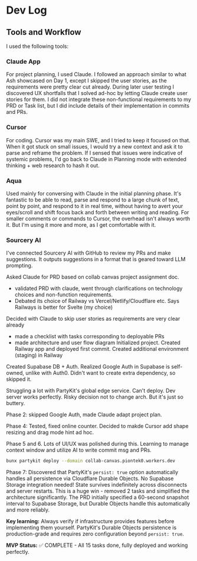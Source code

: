 # Dev Log

## Tools and Workflow

I used the following tools:

### Claude App

For project planning, I used Claude. I followed an approach similar to what Ash showcased on Day 1, except I skipped the user stories, as the requirements were pretty clear cut already. During later user testing I discovered UX shortfalls that I solved ad-hoc by letting Claude create user stories for them. I did not integrate these non-functional requirements to my PRD or Task list, but I did include details of their implementation in commits and PRs.

### Cursor

For coding. Cursor was my main SWE, and I tried to keep it focused on that. When it got stuck on small issues, I would try a new context and ask it to parse and reframe the problem. If I sensed that issues were indicative of systemic problems, I'd go back to Claude in Planning mode with extended thinking + web research to hash it out.

### Aqua

Used mainly for conversing with Claude in the initial planning phase. It's fantastic to be able to read, parse and respond to a large chunk of text, point by point, and respond to it in real time, without having to avert your eyes/scroll and shift focus back and forth between writing and reading. For smaller comments or commands to Cursor, the overhead isn't always worth it. But I'm using it more and more, as I get comfortable with it.

### Sourcery AI

I've connected Sourcery AI with GitHub to review my PRs and make suggestions. It outputs suggestions in a format that is geared toward LLM prompting.

Asked Claude for PRD based on collab canvas project assignment doc.
- validated PRD with claude, went through clarifications on technology choices and non-function requirements.
- Debated its choice of Railway vs Vercel/Netlify/Cloudflare etc. Says Railways is better for Svelte (my choice)

Decided with Claude to skip user stories as requirements are very clear already
- made a checklist with tasks corresponding to deployable PRs
- made architecture and user flow diagram
Initialized project. Created Railway app and deployed first commit.
Created additional environment (staging) in Railway

Created Supabase DB + Auth. Realized Google Auth in Supabase is self-owned, unlike with Auth0. Didn't want to create extra dependency, so skipped it.

Struggling a lot with PartyKit's global edge service. Can't deploy. Dev server works perfectly. Risky decision not to change arch. But it's just so buttery.

Phase 2: skipped Google Auth, made Claude adapt project plan.

Phase 4: Tested, fixed online counter. Decided to makde Cursor add shape resizing and drag mode hint ad hoc.

Phase 5 and 6. Lots of UI/UX was polished during this. Learning to manage context window and utilize AI to write commit msg and PRs.

```sh
bunx partykit deploy --domain collab-canvas.piontek0.workers.dev
```

Phase 7: Discovered that PartyKit's `persist: true` option automatically handles all persistence via Cloudflare Durable Objects. No Supabase Storage integration needed! State survives indefinitely across disconnects and server restarts. This is a huge win - removed 2 tasks and simplified the architecture significantly. The PRD initially specified a 60-second snapshot interval to Supabase Storage, but Durable Objects handle this automatically and more reliably.

**Key learning:** Always verify if infrastructure provides features before implementing them yourself. PartyKit's Durable Objects persistence is production-grade and requires zero configuration beyond `persist: true`.

**MVP Status:** ✅ COMPLETE - All 15 tasks done, fully deployed and working perfectly.